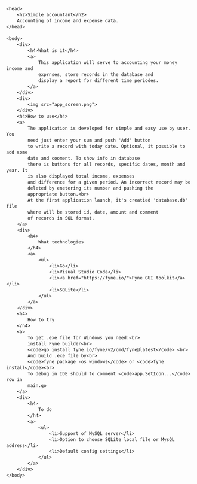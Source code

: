 <html>

    <head>
        <h2>Simple accountant</h2>
        Accounting of income and expense data.
    </head>

    <body>
        <div>
            <h4>What is it</h4>
            <a>
                This application will serve to accounting your money income and
                exprnses, store records in the database and
                display a report for different time periodes.
            </a>
        </div>
        <div>
            <img src="app_screen.png">
        </div>
        <h4>How to use</h4>
        <a>
            The application is developed for simple and easy use by user. You
            need just enter your sum and push 'Add' button
            to write a record with today date. Optional, it possible to add some
            date and cooment. To show info in database
            there is buttons for all records, specific dates, month and year. It
            is also displayed total income, expenses
            and difference for a given period. An incorrect record may be
            deleted by enetering its number and pushing the
            appropriate button.<br>
            At the first application launch, it's creatied 'database.db' file
            where will be stored id, date, amount and comment
            of records in SQL format.
        </a>
        <div>
            <h4>
                What technologies
            </h4>
            <a>
                <ul>
                    <li>Go</li>
                    <li>Visual Studio Code</li>
                    <li><a href="https://fyne.io/">Fyne GUI toolkit</a></li>
                    <li>SQLite</li>
                </ul>
            </a>
        </div>
        <h4>
            How to try
        </h4>
        <a>
            To get .exe file for Windows you need:<br>
            install Fyne builder<br>
            <code>go install fyne.io/fyne/v2/cmd/fyne@latest</code> <br>
            And build .exe file by<br>
            <code>fyne package -os windows</code> or <code>fyne install</code><br>
            To debug in IDE should to comment <code>app.SetIcon...</code> row in
            main.go
        </a>
        <div>
            <h4>
                To do
            </h4>
            <a>
                <ul>
                    <li>Support of MySQL server</li>
                    <li>Option to choose SQLite local file or MysQL address</li>
                    <li>Default config settings</li>
                </ul>
            </a>
        </div>
    </body>

</html>
